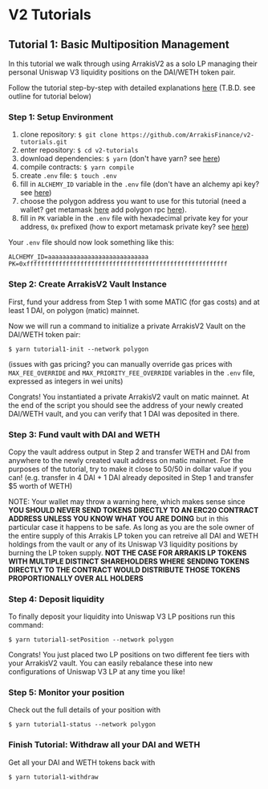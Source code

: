 # V2 Tutorials

## Tutorial 1: Basic Multiposition Management

In this tutorial we walk through using ArrakisV2 as a solo LP managing their personal Uniswap V3 liquidity positions on the DAI/WETH token pair.

Follow the tutorial step-by-step with detailed explanations [here](https://google.com) (T.B.D. see outline for tutorial below)

### Step 1: Setup Environment

1. clone repository: `$ git clone https://github.com/ArrakisFinance/v2-tutorials.git`
2. enter repository: `$ cd v2-tutorials`
3. download dependencies: `$ yarn` (don't have yarn? see [here](https://classic.yarnpkg.com/lang/en/docs/install/#mac-stable))
4. compile contracts: `$ yarn compile`
5. create `.env` file: `$ touch .env`
6. fill in `ALCHEMY_ID` variable in the `.env` file (don't have an alchemy api key? see [here](https://www.alchemy.com/))
7. choose the polygon address you want to use for this tutorial (need a wallet? get metamask [here](https://metamask.io/) add polygon rpc [here](https://wiki.polygon.technology/docs/develop/metamask/config-polygon-on-metamask/)).
8. fill in `PK` variable in the `.env` file with hexadecimal private key for your address, `0x` prefixed (how to export metamask private key? see [here](https://metamask.zendesk.com/hc/en-us/articles/360015289632-How-to-export-an-account-s-private-key#:~:text=On%20the%20account%20page%2C%20click,click%20%E2%80%9CConfirm%E2%80%9D%20to%20proceed.))

Your `.env` file should now look something like this:

```
ALCHEMY_ID=aaaaaaaaaaaaaaaaaaaaaaaaaaaa
PK=0xffffffffffffffffffffffffffffffffffffffffffffffffffffffff
```

### Step 2: Create ArrakisV2 Vault Instance

First, fund your address from Step 1 with some MATIC (for gas costs) and at least 1 DAI, on polygon (matic) mainnet.

Now we will run a command to initialize a private ArrakisV2 Vault on the DAI/WETH token pair:

```
$ yarn tutorial1-init --network polygon
```

(issues with gas pricing? you can manually override gas prices with `MAX_FEE_OVERRIDE` and `MAX_PRIORITY_FEE_OVERRIDE` variables in the `.env` file, expressed as integers in wei units)

Congrats! You instantiated a private ArrakisV2 vault on matic mainnet. At the end of the script you should see the address of your newly created DAI/WETH vault, and you can verify that 1 DAI was deposited in there.

### Step 3: Fund vault with DAI and WETH

Copy the vault address output in Step 2 and transfer WETH and DAI from anywhere to the newly created vault address on matic mainnet. For the purposes of the tutorial, try to make it close to 50/50 in dollar value if you can! (e.g. transfer in 4 DAI + 1 DAI already deposited in Step 1 and transfer $5 worth of WETH)

NOTE: Your wallet may throw a warning here, which makes sense since **YOU SHOULD NEVER SEND TOKENS DIRECTLY TO AN ERC20 CONTRACT ADDRESS UNLESS YOU KNOW WHAT YOU ARE DOING** but in this particular case it happens to be safe. As long as you are the sole owner of the entire supply of this Arrakis LP token you can retreive all DAI and WETH holdings from the vault or any of its Uniswap V3 liquidity positions by burning the LP token supply. **NOT THE CASE FOR ARRAKIS LP TOKENS WITH MULTIPLE DISTINCT SHAREHOLDERS WHERE SENDING TOKENS DIRECTLY TO THE CONTRACT WOULD DISTRIBUTE THOSE TOKENS PROPORTIONALLY OVER ALL HOLDERS**

### Step 4: Deposit liquidity

To finally deposit your liquidity into Uniswap V3 LP positions run this command:

```
$ yarn tutorial1-setPosition --network polygon
```

Congrats! You just placed two LP positions on two different fee tiers with your ArrakisV2 vault. You can easily rebalance these into new configurations of Uniswap V3 LP at any time you like!

### Step 5: Monitor your position

Check out the full details of your position with

```
$ yarn tutorial1-status --network polygon
```

### Finish Tutorial: Withdraw all your DAI and WETH

Get all your DAI and WETH tokens back with

```
$ yarn tutorial1-withdraw
```
